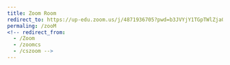 ```yaml
---
title: Zoom Room
redirect_to: https://up-edu.zoom.us/j/4871936705?pwd=b3JVYjY1TGpTWlZja0tmZnQ1eFBJUT09
permaling: /zooM
<!-- redirect_from: 
  - /Zoom
  - /zoomcs
  - /cszoom -->
---
```

